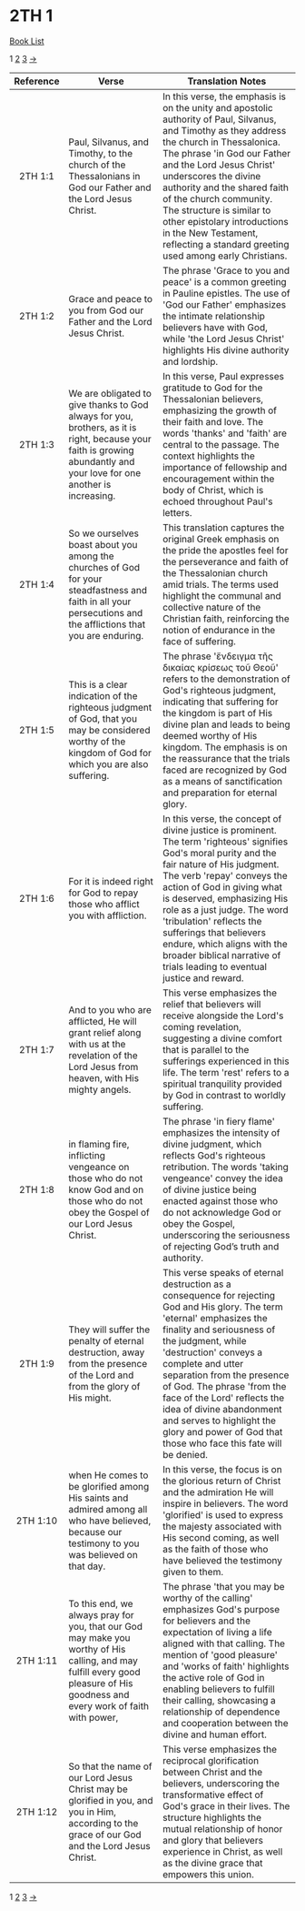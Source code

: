 # 2TH 1
[Book List](../README.md)

1 [2](./chapter_2.md) [3](./chapter_3.md) [->](./chapter_2.md)

| Reference | Verse | Translation Notes |
|:---------:|-------|-------------------|
|2TH 1:1|Paul, Silvanus, and Timothy, to the church of the Thessalonians in God our Father and the Lord Jesus Christ.|In this verse, the emphasis is on the unity and apostolic authority of Paul, Silvanus, and Timothy as they address the church in Thessalonica. The phrase 'in God our Father and the Lord Jesus Christ' underscores the divine authority and the shared faith of the church community. The structure is similar to other epistolary introductions in the New Testament, reflecting a standard greeting used among early Christians.|
|2TH 1:2|Grace and peace to you from God our Father and the Lord Jesus Christ.|The phrase 'Grace to you and peace' is a common greeting in Pauline epistles. The use of 'God our Father' emphasizes the intimate relationship believers have with God, while 'the Lord Jesus Christ' highlights His divine authority and lordship.|
|2TH 1:3|We are obligated to give thanks to God always for you, brothers, as it is right, because your faith is growing abundantly and your love for one another is increasing.|In this verse, Paul expresses gratitude to God for the Thessalonian believers, emphasizing the growth of their faith and love. The words 'thanks' and 'faith' are central to the passage. The context highlights the importance of fellowship and encouragement within the body of Christ, which is echoed throughout Paul's letters.|
|2TH 1:4|So we ourselves boast about you among the churches of God for your steadfastness and faith in all your persecutions and the afflictions that you are enduring.|This translation captures the original Greek emphasis on the pride the apostles feel for the perseverance and faith of the Thessalonian church amid trials. The terms used highlight the communal and collective nature of the Christian faith, reinforcing the notion of endurance in the face of suffering.|
|2TH 1:5|This is a clear indication of the righteous judgment of God, that you may be considered worthy of the kingdom of God for which you are also suffering.|The phrase 'ἔνδειγμα τῆς δικαίας κρίσεως τοῦ Θεοῦ' refers to the demonstration of God's righteous judgment, indicating that suffering for the kingdom is part of His divine plan and leads to being deemed worthy of His kingdom. The emphasis is on the reassurance that the trials faced are recognized by God as a means of sanctification and preparation for eternal glory.|
|2TH 1:6|For it is indeed right for God to repay those who afflict you with affliction.|In this verse, the concept of divine justice is prominent. The term 'righteous' signifies God's moral purity and the fair nature of His judgment. The verb 'repay' conveys the action of God in giving what is deserved, emphasizing His role as a just judge. The word 'tribulation' reflects the sufferings that believers endure, which aligns with the broader biblical narrative of trials leading to eventual justice and reward.|
|2TH 1:7|And to you who are afflicted, He will grant relief along with us at the revelation of the Lord Jesus from heaven, with His mighty angels.|This verse emphasizes the relief that believers will receive alongside the Lord's coming revelation, suggesting a divine comfort that is parallel to the sufferings experienced in this life. The term 'rest' refers to a spiritual tranquility provided by God in contrast to worldly suffering.|
|2TH 1:8|in flaming fire, inflicting vengeance on those who do not know God and on those who do not obey the Gospel of our Lord Jesus Christ.|The phrase 'in fiery flame' emphasizes the intensity of divine judgment, which reflects God's righteous retribution. The words 'taking vengeance' convey the idea of divine justice being enacted against those who do not acknowledge God or obey the Gospel, underscoring the seriousness of rejecting God’s truth and authority.|
|2TH 1:9|They will suffer the penalty of eternal destruction, away from the presence of the Lord and from the glory of His might.|This verse speaks of eternal destruction as a consequence for rejecting God and His glory. The term 'eternal' emphasizes the finality and seriousness of the judgment, while 'destruction' conveys a complete and utter separation from the presence of God. The phrase 'from the face of the Lord' reflects the idea of divine abandonment and serves to highlight the glory and power of God that those who face this fate will be denied.|
|2TH 1:10|when He comes to be glorified among His saints and admired among all who have believed, because our testimony to you was believed on that day.|In this verse, the focus is on the glorious return of Christ and the admiration He will inspire in believers. The word 'glorified' is used to express the majesty associated with His second coming, as well as the faith of those who have believed the testimony given to them.|
|2TH 1:11|To this end, we always pray for you, that our God may make you worthy of His calling, and may fulfill every good pleasure of His goodness and every work of faith with power,|The phrase 'that you may be worthy of the calling' emphasizes God's purpose for believers and the expectation of living a life aligned with that calling. The mention of 'good pleasure' and 'works of faith' highlights the active role of God in enabling believers to fulfill their calling, showcasing a relationship of dependence and cooperation between the divine and human effort.|
|2TH 1:12|So that the name of our Lord Jesus Christ may be glorified in you, and you in Him, according to the grace of our God and the Lord Jesus Christ.|This verse emphasizes the reciprocal glorification between Christ and the believers, underscoring the transformative effect of God's grace in their lives. The structure highlights the mutual relationship of honor and glory that believers experience in Christ, as well as the divine grace that empowers this union.|


1 [2](./chapter_2.md) [3](./chapter_3.md) [->](./chapter_2.md)